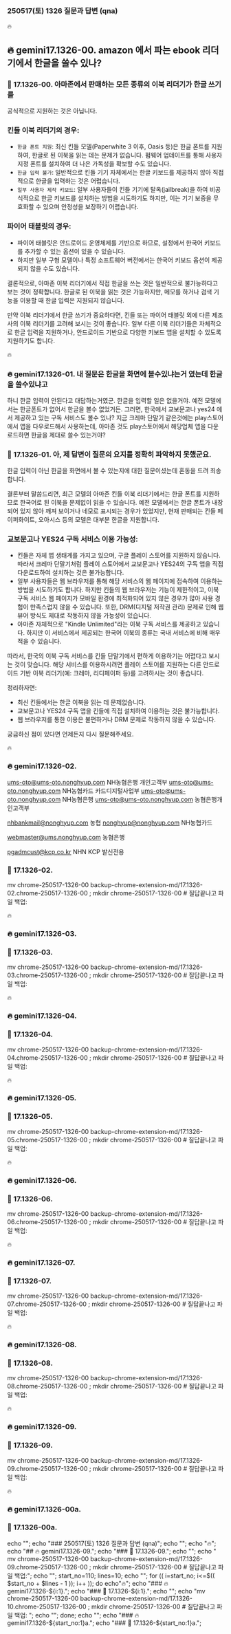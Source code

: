 
### 250517(토) 1326 질문과 답변 (qna)

🔥
## 🔥 gemini17.1326-00. amazon 에서 파는 ebook 리더기에서 한글을 쓸수 있나?



### 🔋 17.1326-00. 아마존에서 판매하는 모든 종류의 이북 리더기가 한글 쓰기를
공식적으로 지원하는 것은 아닙니다.

### 킨들 이북 리더기의 경우:

- `한글 폰트 지원`: 최신 킨들 모델(Paperwhite 3 이후, Oasis 등)은 한글 폰트를 지원하여, 한글로 된 이북을 읽는 데는 문제가 없습니다. 펌웨어 업데이트를 통해 사용자 지정 폰트를 설치하여 더 나은 가독성을 확보할 수도 있습니다.
- `한글 입력 불가`: 일반적으로 킨들 기기 자체에서는 한글 키보드를 제공하지 않아 직접적으로 한글을 입력하는 것은 어렵습니다.
- `일부 사용자 제작 키보드`: 일부 사용자들이 킨들 기기에 탈옥(jailbreak)을 하여 비공식적으로 한글 키보드를 설치하는 방법을 시도하기도 하지만, 이는 기기 보증을 무효화할 수 있으며 안정성을 보장하기 어렵습니다.

### 파이어 태블릿의 경우:

- 파이어 태블릿은 안드로이드 운영체제를 기반으로 하므로, 설정에서 한국어 키보드를 추가할 수 있는 옵션이 있을 수 있습니다.
- 하지만 일부 구형 모델이나 특정 소프트웨어 버전에서는 한국어 키보드 옵션이 제공되지 않을 수도 있습니다.

결론적으로, 아마존 이북 리더기에서 직접 한글을 쓰는 것은 일반적으로 불가능하다고 보는 것이 정확합니다. 한글로 된 이북을 읽는 것은 가능하지만, 메모를 하거나 검색 기능을 이용할 때 한글 입력은 지원되지 않습니다.

만약 이북 리더기에서 한글 쓰기가 중요하다면, 킨들 또는 파이어 태블릿 외에 다른 제조사의 이북 리더기를 고려해 보시는 것이 좋습니다. 일부 다른 이북 리더기들은 자체적으로 한글 입력을 지원하거나, 안드로이드 기반으로 다양한 키보드 앱을 설치할 수 있도록 지원하기도 합니다.



🔥
### 🔥 gemini17.1326-01. 내 질문은 한글을 화면에 볼수있냐는거 였는데 한글을 쓸수있냐고
하니 한글 입력이 안된다고 대답하는거였군. 한글을 입력할 일은 없을거야.
예전 모델에서는 한글폰트가 없어서 한글을 볼수 없었거든.
그러면, 한국에서 교보문고나 yes24 에서 제공하고 있는 구독 서비스도 볼수 있나?
지금 크레마 단말기 같은것에는 play스토어에서 앱을 다우로드해서 사용하는데,
아마존 것도 play스토어에서 해당업체 앱을 다운로드하면 한글을 제대로 쓸수 있는거야?



### 🔋 17.1326-01. 아, 제 답변이 질문의 요지를 정확히 파악하지 못했군요.
한글 입력이 아닌 한글을 화면에서 볼 수 있는지에 대한 질문이셨는데 혼동을 드려 죄송합니다.

결론부터 말씀드리면, 최근 모델의 아마존 킨들 이북 리더기에서는 한글 폰트를 지원하므로 한국어로 된 이북을 문제없이 읽을 수 있습니다. 예전 모델에서는 한글 폰트가 내장되어 있지 않아 깨져 보이거나 네모로 표시되는 경우가 있었지만, 현재 판매되는 킨들 페이퍼화이트, 오아시스 등의 모델은 대부분 한글을 지원합니다.

### 교보문고나 YES24 구독 서비스 이용 가능성:

- 킨들은 자체 앱 생태계를 가지고 있으며, 구글 플레이 스토어를 지원하지 않습니다. 따라서 크레마 단말기처럼 플레이 스토어에서 교보문고나 YES24의 구독 앱을 직접 다운로드하여 설치하는 것은 불가능합니다.
- 일부 사용자들은 웹 브라우저를 통해 해당 서비스의 웹 페이지에 접속하여 이용하는 방법을 시도하기도 합니다. 하지만 킨들의 웹 브라우저는 기능이 제한적이고, 이북 구독 서비스 웹 페이지가 모바일 환경에 최적화되어 있지 않은 경우가 많아 사용 경험이 만족스럽지 않을 수 있습니다. 또한, DRM(디지털 저작권 관리) 문제로 인해 웹 뷰어 방식도 제대로 작동하지 않을 가능성이 있습니다.
- 아마존 자체적으로 "Kindle Unlimited"라는 이북 구독 서비스를 제공하고 있습니다. 하지만 이 서비스에서 제공되는 한국어 이북의 종류는 국내 서비스에 비해 매우 적을 수 있습니다.

따라서, 한국의 이북 구독 서비스를 킨들 단말기에서 편하게 이용하기는 어렵다고 보시는 것이 맞습니다. 해당 서비스를 이용하시려면 플레이 스토어를 지원하는 다른 안드로이드 기반 이북 리더기(예: 크레마, 리디페이퍼 등)를 고려하시는 것이 좋습니다.

정리하자면:

- 최신 킨들에서는 한글 이북을 읽는 데 문제없습니다.
- 교보문고나 YES24 구독 앱을 킨들에 직접 설치하여 이용하는 것은 불가능합니다.
- 웹 브라우저를 통한 이용은 불편하거나 DRM 문제로 작동하지 않을 수 있습니다.

궁금하신 점이 있다면 언제든지 다시 질문해주세요.



🔥
### 🔥 gemini17.1326-02.

<ums-oto@ums-oto.nonghyup.com> NH농협은행 개인고객부
<ums-oto@ums-oto.nonghyup.com> NH농협카드 카드디지털사업부
<ums-oto@ums-oto.nonghyup.com> NH농협은행
<ums-oto@ums-oto.nonghyup.com> 농협은행개인고객부

<nhbankmail@nonghyup.com> 농협
<nonghyup@nonghyup.com> NH농협카드

<webmaster@ums.nonghyup.com> 농협은행


<pgadmcust@kcp.co.kr> NHN KCP 발신전용



### 🔋 17.1326-02.

mv chrome-250517-1326-00 backup-chrome-extension-md/17.1326-02.chrome-250517-1326-00 ; mkdir chrome-250517-1326-00 # 질답끝나고 파일 백업: 

🔥
### 🔥 gemini17.1326-03.
### 🔋 17.1326-03.

mv chrome-250517-1326-00 backup-chrome-extension-md/17.1326-03.chrome-250517-1326-00 ; mkdir chrome-250517-1326-00 # 질답끝나고 파일 백업: 

🔥
### 🔥 gemini17.1326-04.
### 🔋 17.1326-04.

mv chrome-250517-1326-00 backup-chrome-extension-md/17.1326-04.chrome-250517-1326-00 ; mkdir chrome-250517-1326-00 # 질답끝나고 파일 백업: 

🔥
### 🔥 gemini17.1326-05.
### 🔋 17.1326-05.

mv chrome-250517-1326-00 backup-chrome-extension-md/17.1326-05.chrome-250517-1326-00 ; mkdir chrome-250517-1326-00 # 질답끝나고 파일 백업: 

🔥
### 🔥 gemini17.1326-06.
### 🔋 17.1326-06.

mv chrome-250517-1326-00 backup-chrome-extension-md/17.1326-06.chrome-250517-1326-00 ; mkdir chrome-250517-1326-00 # 질답끝나고 파일 백업: 

🔥
### 🔥 gemini17.1326-07.
### 🔋 17.1326-07.

mv chrome-250517-1326-00 backup-chrome-extension-md/17.1326-07.chrome-250517-1326-00 ; mkdir chrome-250517-1326-00 # 질답끝나고 파일 백업: 

🔥
### 🔥 gemini17.1326-08.
### 🔋 17.1326-08.

mv chrome-250517-1326-00 backup-chrome-extension-md/17.1326-08.chrome-250517-1326-00 ; mkdir chrome-250517-1326-00 # 질답끝나고 파일 백업: 

🔥
### 🔥 gemini17.1326-09.
### 🔋 17.1326-09.

mv chrome-250517-1326-00 backup-chrome-extension-md/17.1326-09.chrome-250517-1326-00 ; mkdir chrome-250517-1326-00 # 질답끝나고 파일 백업: 


🔥
### 🔥 gemini17.1326-00a.
### 🔋 17.1326-00a.

echo ""; echo "### 250517(토) 1326 질문과 답변 (qna)"; echo ""; echo "🔥"; echo "## 🔥 gemini17.1326-09."; echo "### 🔋 17.1326-09."; echo ""; echo " mv chrome-250517-1326-00 backup-chrome-extension-md/17.1326-09.chrome-250517-1326-00 ; mkdir chrome-250517-1326-00 # 질답끝나고 파일 백업:"; echo "";    start_no=110; lines=10; echo ""; for (( i=start_no; i<=$(( $start_no + $lines - 1 )); i++ )); do echo"🔥"; echo "### 🔥 gemini17.1326-${i:1}."; echo "### 🔋 17.1326-${i:1}."; echo ""; echo "mv chrome-250517-1326-00 backup-chrome-extension-md/17.1326-10.chrome-250517-1326-00 ; mkdir chrome-250517-1326-00 # 질답끝나고 파일 백업: "; echo ""; done; echo ""; echo "### 🔥 gemini17.1326-${start_no:1}a."; echo "### 🔋 17.1326-${start_no:1}a.";

